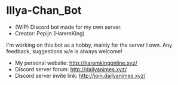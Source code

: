 # Illya-Chan_Bot
- (WIP) Discord bot made for my own server.
- Creator: Pepijn (HaremKing)

I'm working on this bot as a hobby, mainly for the server I own.
Any feedback, suggestions w/e is always welcome!

- My personal website: http://haremkingonline.xyz/
- Discord server forum: http://dailyanimes.xyz/
- Discord server invite link: http://join.dailyanimes.xyz/
